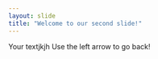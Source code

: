 ```yaml
---
layout: slide
title: "Welcome to our second slide!"
---
```

Your textjkjh
Use the left arrow to go back!
